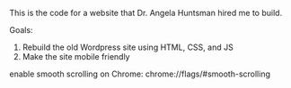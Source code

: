 This is the code for a website that Dr. Angela Huntsman hired me to build.

Goals:
1. Rebuild the old Wordpress site using HTML, CSS, and JS   
2. Make the site mobile friendly



enable smooth scrolling on Chrome:
chrome://flags/#smooth-scrolling
